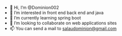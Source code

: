 - 👋 Hi, I’m @Dominion002
- 👀 I’m interested in front end back end and java
- 🌱 I’m currently learning spring boot
- 💞️ I’m looking to collaborate on web applications sites
- 📫 You can send a mail to salaudominion@gmail.com

<!---
Dominion002/Dominion002 is a ✨ special ✨ repository because its `README.md` (this file) appears on your GitHub profile.
You can click the Preview link to take a look at your changes.
--->
